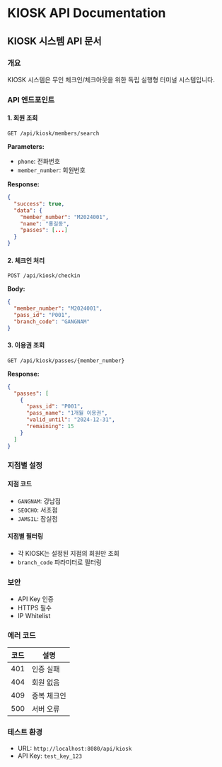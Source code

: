 # KIOSK API Documentation

## KIOSK 시스템 API 문서

### 개요
KIOSK 시스템은 무인 체크인/체크아웃을 위한 독립 실행형 터미널 시스템입니다.

### API 엔드포인트

#### 1. 회원 조회
```http
GET /api/kiosk/members/search
```
**Parameters:**
- `phone`: 전화번호
- `member_number`: 회원번호

**Response:**
```json
{
  "success": true,
  "data": {
    "member_number": "M2024001",
    "name": "홍길동",
    "passes": [...]
  }
}
```

#### 2. 체크인 처리
```http
POST /api/kiosk/checkin
```
**Body:**
```json
{
  "member_number": "M2024001",
  "pass_id": "P001",
  "branch_code": "GANGNAM"
}
```

#### 3. 이용권 조회
```http
GET /api/kiosk/passes/{member_number}
```
**Response:**
```json
{
  "passes": [
    {
      "pass_id": "P001",
      "pass_name": "1개월 이용권",
      "valid_until": "2024-12-31",
      "remaining": 15
    }
  ]
}
```

### 지점별 설정

#### 지점 코드
- `GANGNAM`: 강남점
- `SEOCHO`: 서초점
- `JAMSIL`: 잠실점

#### 지점별 필터링
- 각 KIOSK는 설정된 지점의 회원만 조회
- `branch_code` 파라미터로 필터링

### 보안
- API Key 인증
- HTTPS 필수
- IP Whitelist

### 에러 코드
| 코드 | 설명 |
|------|------|
| 401 | 인증 실패 |
| 404 | 회원 없음 |
| 409 | 중복 체크인 |
| 500 | 서버 오류 |

### 테스트 환경
- URL: `http://localhost:8080/api/kiosk`
- API Key: `test_key_123`